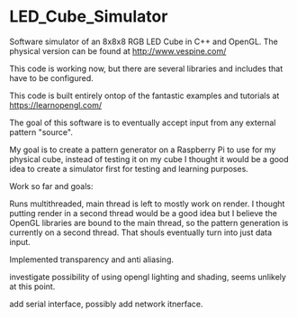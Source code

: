 # LED_Cube_Simulator
Software simulator of an 8x8x8 RGB LED Cube in C++ and OpenGL.
The physical version can be found at http://www.vespine.com/

This code is working now, but there are several libraries and includes that have to be configured. 

This code is built entirely ontop of the fantastic examples and tutorials at https://learnopengl.com/

The goal of this software is to eventually accept input from any external pattern "source". 

My goal is to create a pattern generator on a Raspberry Pi to use for my physical cube,
instead of testing it on my cube I thought it would be a good idea to create a simulator first for testing and learning purposes. 

Work so far and goals:

Runs multithreaded, main thread is left to mostly work on render. I thought putting render in a second thread would be a good idea but I believe the OpenGL libraries are bound to the main thread, so the pattern generation is currently on a second thread. That shouls eventually turn into just data input.

Implemented transparency and anti aliasing.

investigate possibility of using opengl lighting and shading, seems unlikely at this point.

add serial interface, possibly add network itnerface. 
